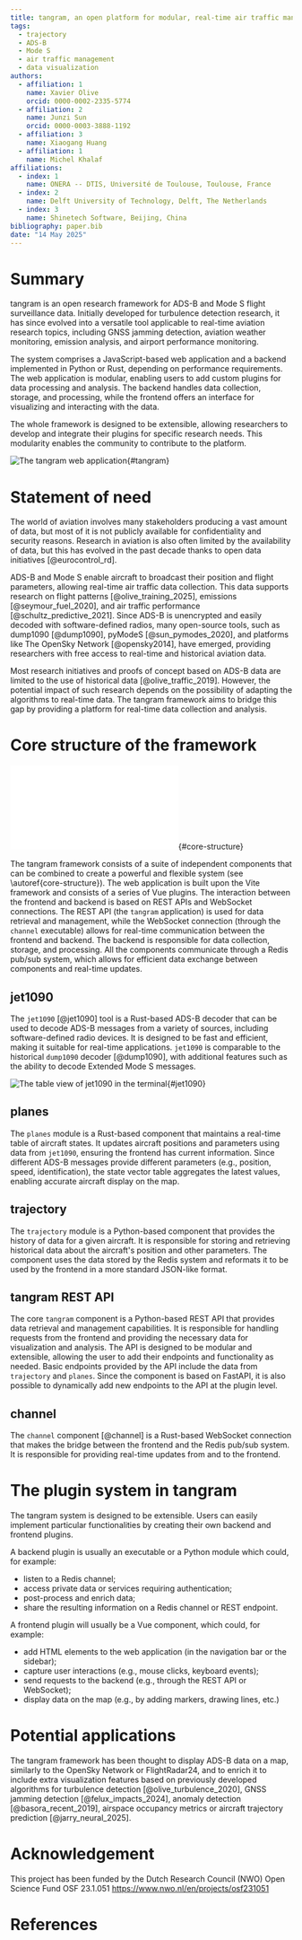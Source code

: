 ```yaml
---
title: tangram, an open platform for modular, real-time air traffic management research
tags:
  - trajectory
  - ADS-B
  - Mode S
  - air traffic management
  - data visualization
authors:
  - affiliation: 1
    name: Xavier Olive
    orcid: 0000-0002-2335-5774
  - affiliation: 2
    name: Junzi Sun
    orcid: 0000-0003-3888-1192
  - affiliation: 3
    name: Xiaogang Huang
  - affiliation: 1
    name: Michel Khalaf
affiliations:
  - index: 1
    name: ONERA -- DTIS, Université de Toulouse, Toulouse, France
  - index: 2
    name: Delft University of Technology, Delft, The Netherlands
  - index: 3
    name: Shinetech Software, Beijing, China
bibliography: paper.bib
date: "14 May 2025"
---
```


# Summary

tangram is an open research framework for ADS-B and Mode S flight surveillance data. Initially developed for turbulence detection research, it has since evolved into a versatile tool applicable to real-time aviation research topics, including GNSS jamming detection, aviation weather monitoring, emission analysis, and airport performance monitoring.

The system comprises a JavaScript-based web application and a backend implemented in Python or Rust, depending on performance requirements. The web application is modular, enabling users to add custom plugins for data processing and analysis. The backend handles data collection, storage, and processing, while the frontend offers an interface for visualizing and interacting with the data.

The whole framework is designed to be extensible, allowing researchers to develop and integrate their plugins for specific research needs. This modularity enables the community to contribute to the platform.

![The tangram web application](../docs/screenshot/tangram_screenshot_fr.png){#tangram}

# Statement of need

The world of aviation involves many stakeholders producing a vast amount of data, but most of it is not publicly available for confidentiality and security reasons. Research in aviation is also often limited by the availability of data, but this has evolved in the past decade thanks to open data initiatives [@eurocontrol_rd].

ADS-B and Mode S enable aircraft to broadcast their position and flight parameters, allowing real-time air traffic data collection. This data supports research on flight patterns [@olive_training_2025], emissions [@seymour_fuel_2020], and air traffic performance [@schultz_predictive_2021]. Since ADS-B is unencrypted and easily decoded with software-defined radios, many open-source tools, such as dump1090 [@dump1090], pyModeS [@sun_pymodes_2020], and platforms like The OpenSky Network [@opensky2014], have emerged, providing researchers with free access to real-time and historical aviation data.

Most research initiatives and proofs of concept based on ADS-B data are limited to the use of historical data [@olive_traffic_2019]. However, the potential impact of such research depends on the possibility of adapting the algorithms to real-time data. The tangram framework aims to bridge this gap by providing a platform for real-time data collection and analysis.

# Core structure of the framework

![Core structure of the framework](../docs/screenshot/tangram_diagram.pdf){#core-structure}

The tangram framework consists of a suite of independent components that can be combined to create a powerful and flexible system (see \autoref{core-structure}). The web application is built upon the Vite framework and consists of a series of Vue plugins. The interaction between the frontend and backend is based on REST APIs and WebSocket connections. The REST API (the `tangram` application) is used for data retrieval and management, while the WebSocket connection (through the `channel` executable) allows for real-time communication between the frontend and backend. The backend is responsible for data collection, storage, and processing. All the components communicate through a Redis pub/sub system, which allows for efficient data exchange between components and real-time updates.

## jet1090

The `jet1090` [@jet1090] tool is a Rust-based ADS-B decoder that can be used to decode ADS-B messages from a variety of sources, including software-defined radio devices. It is designed to be fast and efficient, making it suitable for real-time applications. `jet1090` is comparable to the historical `dump1090` decoder [@dump1090], with additional features such as the ability to decode Extended Mode S messages.

![The table view of `jet1090` in the terminal](../docs/screenshot/jet1090.png){#jet1090}

## planes

The `planes` module is a Rust-based component that maintains a real-time table of aircraft states. It updates aircraft positions and parameters using data from `jet1090`, ensuring the frontend has current information. Since different ADS-B messages provide different parameters (e.g., position, speed, identification), the state vector table aggregates the latest values, enabling accurate aircraft display on the map.

## trajectory

The `trajectory` module is a Python-based component that provides the history of data for a given aircraft. It is responsible for storing and retrieving historical data about the aircraft's position and other parameters. The component uses the data stored by the Redis system and reformats it to be used by the frontend in a more standard JSON-like format.

## tangram REST API

The core `tangram` component is a Python-based REST API that provides data retrieval and management capabilities. It is responsible for handling requests from the frontend and providing the necessary data for visualization and analysis. The API is designed to be modular and extensible, allowing the user to add their endpoints and functionality as needed. Basic endpoints provided by the API include the data from `trajectory` and `planes`. Since the component is based on FastAPI, it is also possible to dynamically add new endpoints to the API at the plugin level.

## channel

The `channel` component [@channel] is a Rust-based WebSocket connection that makes the bridge between the frontend and the Redis pub/sub system. It is responsible for providing real-time updates from and to the frontend.

# The plugin system in tangram

The tangram system is designed to be extensible. Users can easily implement particular functionalities by creating their own backend and frontend plugins.

A backend plugin is usually an executable or a Python module which could, for example:

- listen to a Redis channel;
- access private data or services requiring authentication;
- post-process and enrich data;
- share the resulting information on a Redis channel or REST endpoint.

A frontend plugin will usually be a Vue component, which could, for example:

- add HTML elements to the web application (in the navigation bar or the sidebar);
- capture user interactions (e.g., mouse clicks, keyboard events);
- send requests to the backend (e.g., through the REST API or WebSocket);
- display data on the map (e.g., by adding markers, drawing lines, etc.)

# Potential applications

The tangram framework has been thought to display ADS-B data on a map, similarly to the OpenSky Network or FlightRadar24, and to enrich it to include extra visualization features based on previously developed algorithms for turbulence detection [@olive_turbulence_2020], GNSS jamming detection [@felux_impacts_2024], anomaly detection [@basora_recent_2019], airspace occupancy metrics or aircraft trajectory prediction [@jarry_neural_2025].

# Acknowledgement

This project has been funded by the Dutch Research Council (NWO) Open Science Fund OSF 23.1.051 <https://www.nwo.nl/en/projects/osf231051>

# References
